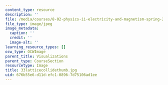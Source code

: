 ```yaml
---
content_type: resource
description: ''
file: /media/courses/8-02-physics-ii-electricity-and-magnetism-spring-2007/676b55e6d11defc108967d75106ad1ee_33latticecollidethumb.jpg
file_type: image/jpeg
image_metadata:
  caption: ''
  credit: ''
  image-alt: ''
learning_resource_types: []
ocw_type: OCWImage
parent_title: Visualizations
parent_type: CourseSection
resourcetype: Image
title: 33latticecollidethumb.jpg
uid: 676b55e6-d11d-efc1-0896-7d75106ad1ee
---
```

